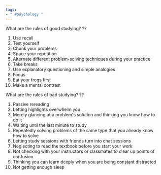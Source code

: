 ```yaml
---
tags:
- " #psychology "
---
```


What are the rules of good studying?
??
1. Use recall
2. Test yourself
3. Chunk your problems
4. Space your repetition
5. Alternate different problem-solving techniques during your practice
6. Take breaks
7. Use explanatory questioning  and simple analogies
8. Focus
9. Eat your frogs first
10. Make a mental contrast <!--SR:!2023-09-18,4,130-->

What are the rules of bad studying?
??
1. Passive rereading
2. Letting highlights overwhelm you
3. Merely glancing at a problem's solution and thinking you know how to do it
4. Waiting until the last minute to study
5. Repeatedly solving problems of the same type that you already know how to solve
6. Letting study sessions with friends turn into chat sessions
7. Neglecting to read the textbook before you start your work
8. Not checking with your instructors or classmates to clear up points of confusion
9. Thinking you can learn deeply when you are being constant distracted
10. Not getting enough sleep <!--SR:!2023-09-14,10,130-->